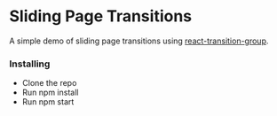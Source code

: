 # Sliding Page Transitions

A simple demo of sliding page transitions using [react-transition-group](https://reactcommunity.org/react-transition-group/).

### Installing

* Clone the repo
* Run npm install
* Run npm start
